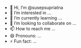 - 👋 Hi, I’m @susepsupriatna
- 👀 I’m interested in ...
- 🌱 I’m currently learning ...
- 💞️ I’m looking to collaborate on ...
- 📫 How to reach me ...
- 😄 Pronouns: ...
- ⚡ Fun fact: ...

<!---
susepsupriatna/susepsupriatna is a ✨ special ✨ repository because its `README.md` (this file) appears on your GitHub profile.
You can click the Preview link to take a look at your changes.
--->
